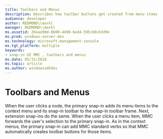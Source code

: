 ```yaml
---
title: Toolbars and Menus
description: Describes how toolbar buttons get created from menu items.
audience: developer
author: REDMOND\\markl
manager: REDMOND\\markl
ms.assetid: 26eae90d-8b00-4490-bed4-595c60c63d9e
ms.prod: windows-server-dev
ms.technology: microsoft-management-console
ms.tgt_platform: multiple
keywords:
- snap-in UI MMC , toolbars and menus
ms.date: 05/31/2018
ms.topic: article
ms.author: windowssdkdev
---
```


# Toolbars and Menus

When the user clicks a node, the primary snap-in adds its menu items to the context menu and its snap-in toolbar to the snap-in toolbar frame. Next, extension snap-ins do the same. When the user clicks a menu item, MMC forwards the user's selection to the primary snap-in. As in the context menus, the primary snap-in can add MMC standard verbs so that MMC automatically creates toolbar buttons for those items.

 

 




